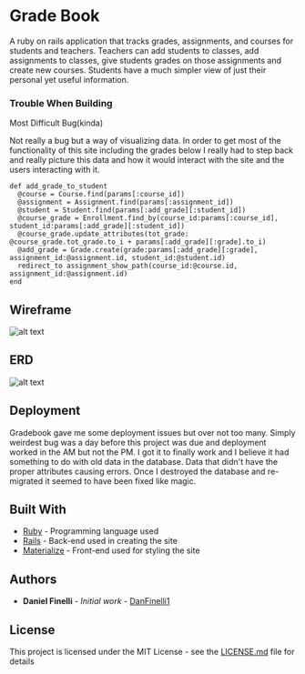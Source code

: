 # Grade Book

A ruby on rails application that tracks grades, assignments, and courses for students and teachers. Teachers can add students to classes, add assignments to classes, give students grades on those assignments and create new courses. Students have a much simpler view of just their personal yet useful information.



### Trouble When Building

Most Difficult Bug(kinda)

Not really a bug but a way of visualizing data. In order to get most of the functionality of this site including the grades below I really had to step back and really picture this data and how it would interact with the site and the users interacting with it.

```
def add_grade_to_student
  @course = Course.find(params[:course_id])
  @assignment = Assignment.find(params[:assignment_id])
  @student = Student.find(params[:add_grade][:student_id])
  @course_grade = Enrollment.find_by(course_id:params[:course_id], student_id:params[:add_grade][:student_id])
  @course_grade.update_attributes(tot_grade: @course_grade.tot_grade.to_i + params[:add_grade][:grade].to_i)
  @add_grade = Grade.create(grade:params[:add_grade][:grade], assignment_id:@assignment.id, student_id:@student.id)
  redirect_to assignment_show_path(course_id:@course.id, assignment_id:@assignment.id)
end
```

## Wireframe

![alt text](http://i.imgur.com/8jRNdFB.jpg "Wireframe")

## ERD

![alt text](http://i.imgur.com/dRkS1st.jpg "ERD")

## Deployment

Gradebook gave me some deployment issues but over not too many. Simply weirdest bug was a day before this project was due and deployment worked in the AM but not the PM. I got it to finally work and I believe it had something to do with old data in the database. Data that didn't have the proper attributes causing errors. Once I destroyed the database and re-migrated it seemed to have been fixed like magic.

## Built With

* [Ruby](https://www.ruby-lang.org/en/documentation/) - Programming language used
* [Rails](http://rubyonrails.org/) - Back-end used in creating the site
* [Materialize](http://materializecss.com/) - Front-end used for styling the site



## Authors

* **Daniel Finelli** - *Initial work* - [DanFinelli1](https://github.com/danfinelli1)


## License

This project is licensed under the MIT License - see the [LICENSE.md](LICENSE.md) file for details
